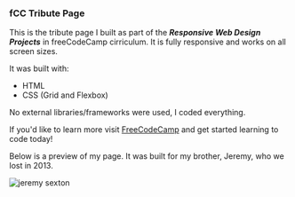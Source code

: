 ### fCC Tribute Page

This is the tribute page I built as part of the ***Responsive Web Design Projects*** in freeCodeCamp cirriculum.  It is fully responsive and works on all screen sizes.

It was built with: 

* HTML
* CSS (Grid and Flexbox)

No external libraries/frameworks were used, I coded everything.

If you'd like to learn more visit <a href="https://www.freecodecamp.org" target="_blank">FreeCodeCamp</a> and get started learning to code today!

Below is a preview of my page.  It was built for my brother, Jeremy, who we lost in 2013.  

![jeremy sexton](preview.png)


